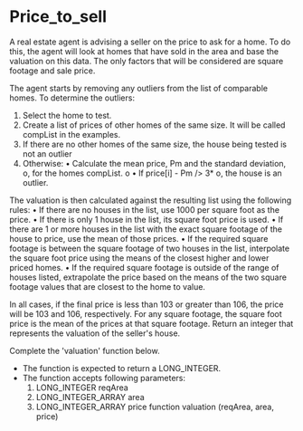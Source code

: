 # Price_to_sell
A real estate agent is advising a seller on the price to ask for a home. To do this, the agent will look at homes that have sold in the area and base the valuation on this data. The only factors that will be considered are square footage and sale price.

The agent starts by removing any outliers from the list of comparable homes. 
To determine the outliers:  
  1. Select the home to test.
  2. Create a list of prices of other homes of the same size. It will be called compList in the examples. 
  3. If there are no other homes of the same size, the house being tested is not an outlier
  4. Otherwise: 
              • Calculate the mean price, Pm and the standard deviation, o, for the homes compList. o
              • lf price[i] - Pm /> 3* o, the house is an outlier.
              
The valuation is then calculated against the resulting list using the following rules: 
• If there are no houses in the list, use 1000 per square foot as the price.
• If there is only 1 house in the list, its square foot price is used.
• If there are 1 or more houses in the list with the exact square footage of the house to price, use the mean of those prices.
• If the required square footage is between the square footage of two houses in the list, interpolate the square foot price using the means of the closest higher and lower priced homes.
• If the required square footage is outside of the range of houses listed, extrapolate the price based on the means of the two square footage values that are closest to the home to value.

In all cases, if the final price is less than 103 or greater than 106, the price will be 103 and 106, respectively. For any square footage, the square foot price is the mean of the prices at that square footage. Return an integer that represents the valuation of the seller's house. 

Complete the 'valuation' function below. 
* The function is expected to return a LONG_INTEGER. 
* The function accepts following parameters: 
   1. LONG_INTEGER reqArea 
   2. LONG_INTEGER_ARRAY area 
   3. LONG_INTEGER_ARRAY price 
function valuation (reqArea, area, price)
